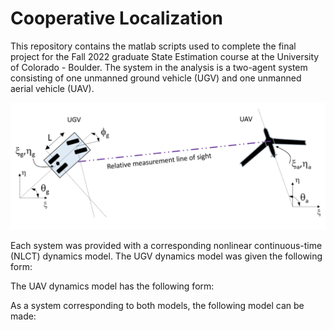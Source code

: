 # Cooperative Localization

This repository contains the matlab scripts used to complete the final project for the Fall 2022 graduate State Estimation course at the University of Colorado - Boulder. The system in the analysis is a two-agent system consisting of one unmanned ground vehicle (UGV) and one unmanned aerial vehicle (UAV).

![Image of system](images/dynamical_system.png)

Each system was provided with a corresponding nonlinear continuous-time (NLCT) dynamics model. The UGV dynamics model was given the following form:

<!-- Include image of UGV model -->

The UAV dynamics model has the following form:

<!-- Include image of UAV model -->

As a system corresponding to both models, the following model can be made:

<!-- Include image of coupled dynamics model -->

